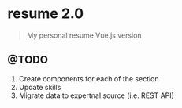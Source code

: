 # resume 2.0

> My personal resume Vue.js version 

## @TODO

1. Create components for each of the section
2. Update skills
3. Migrate data to expertnal source (i.e. REST API)
